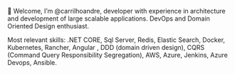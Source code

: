 👋 Welcome, I’m @carrilhoandre, developer with experience in architecture and development of large scalable applications. DevOps and Domain Oriented Design enthusiast.

Most relevant skills:
.NET CORE, Sql Server, Redis, Elastic Search, Docker, Kubernetes, Rancher, Angular , DDD (domain driven design), CQRS (Command Query Responsibility Segregation), AWS, Azure, Jenkins, Azure Devops, Ansible.
